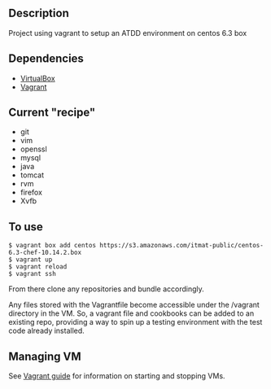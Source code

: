 Description
-----------
Project using vagrant to setup an ATDD environment on centos 6.3 box

Dependencies
----------------------
* [VirtualBox](https://www.virtualbox.org)
* [Vagrant](http://vagrantup.com)


Current "recipe"
-----------------------
* git
* vim
* openssl
* mysql
* java
* tomcat
* rvm
* firefox
* Xvfb

To use 
-------------------------
```
$ vagrant box add centos https://s3.amazonaws.com/itmat-public/centos-6.3-chef-10.14.2.box
$ vagrant up 
$ vagrant reload
$ vagrant ssh
```

From there clone any repositories and bundle accordingly.

Any files stored with the Vagrantfile become accessible under the /vagrant directory in the VM.  So, a vagrant file and cookbooks can be added to an existing repo, providing a way to spin up a testing environment with the test code already installed.


Managing VM
---------------------------

See [Vagrant guide](http://vagrantup.com/v1/docs/getting-started/teardown.html) for information on starting and stopping VMs. 
